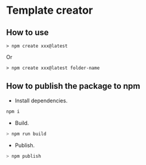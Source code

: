 # Template creator

## How to use

```
> npm create xxx@latest
```

Or
```
> npm create xxx@latest folder-name
```

## How to publish the package to npm

- Install dependencies.
```bash
npm i
```

- Build.
```bash
> npm run build
```

- Publish.
```bash
> npm publish
```